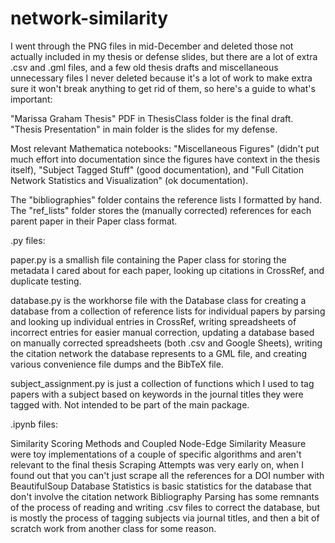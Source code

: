 # network-similarity

I went through the PNG files in mid-December and deleted those not actually included in my thesis or defense slides, but there are a lot of extra .csv and .gml files, and a few old thesis drafts and miscellaneous unnecessary files I never deleted because it's a lot of work to make extra sure it won't break anything to get rid of them, so here's a guide to what's important:

"Marissa Graham Thesis" PDF in ThesisClass folder is the final draft. "Thesis Presentation" in main folder is the slides for my defense.

Most relevant Mathematica notebooks: "Miscellaneous Figures" (didn't put much effort into documentation since the figures have context in the thesis itself), "Subject Tagged Stuff" (good documentation), and "Full Citation Network Statistics and Visualization" (ok documentation). 

The "bibliographies" folder contains the reference lists I formatted by hand. The "ref_lists" folder stores the (manually corrected) references for each parent paper in their Paper class format.

.py files:

paper.py is a smallish file containing the Paper class for storing the metadata I cared about for each paper, looking up citations in CrossRef, and duplicate testing.

database.py is the workhorse file with the Database class for creating a database from a collection of reference lists for individual papers by parsing and looking up individual entries in CrossRef, writing spreadsheets of incorrect entries for easier manual correction, updating a database based on manually corrected spreadsheets (both .csv and Google Sheets), writing the citation network the database represents to a GML file, and creating various convenience file dumps and the BibTeX file.

subject_assignment.py is just a collection of functions which I used to tag papers with a subject based on keywords in the journal titles they were tagged with. Not intended to be part of the main package.

.ipynb files:

Similarity Scoring Methods and Coupled Node-Edge Similarity Measure were toy implementations of a couple of specific algorithms and aren't relevant to the final thesis
Scraping Attempts was very early on, when I found out that you can't just scrape all the references for a DOI number with BeautifulSoup
Database Statistics is basic statistics for the database that don't involve the citation network
Bibliography Parsing has some remnants of the process of reading and writing .csv files to correct the database, but is mostly the process of tagging subjects via journal titles, and then a bit of scratch work from another class for some reason.
